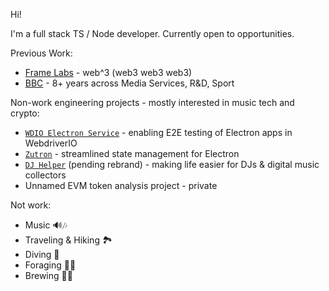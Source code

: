 Hi!

I'm a full stack TS / Node developer.  Currently open to opportunities.

Previous Work:
  * [Frame Labs](https://frame.sh) - web^3 (web3 web3 web3)
  * [BBC](https://bbc.co.uk) - 8+ years across Media Services, R&D, Sport

Non-work engineering projects - mostly interested in music tech and crypto:

  * [`WDIO Electron Service`](https://github.com/webdriverio-community/wdio-electron-service) - enabling E2E testing of Electron apps in WebdriverIO
  * [`Zutron`](https://github.com/goosewobbler/zutron) - streamlined state management for Electron
  * [`DJ Helper`](https://github.com/goosewobbler/dj-helper) (pending rebrand) - making life easier for DJs & digital music collectors
  * Unnamed EVM token analysis project - private 

Not work:
  * Music 🔊🎶
  * Traveling & Hiking 🏞
  * Diving 🤿
  * Foraging 🌿🍄 
  * Brewing 🍷🍺
    

